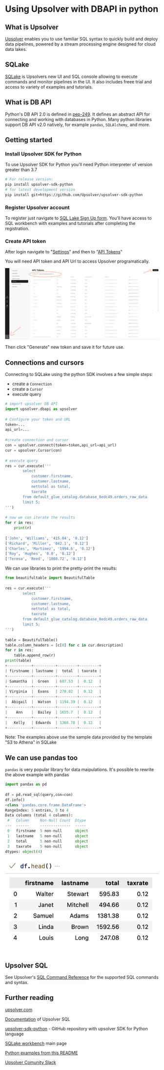 # Using Upsolver with DBAPI in python

## What is Upsolver

[Upsolver](https://upsolver.com) enables you to use familiar SQL syntax to quickly build and deploy data pipelines, powered by a stream processing engine designed for cloud data lakes.

## SQLake

[SQLake](https://docs.upsolver.com/sqlake) is Upsolvers new UI and SQL console allowing to execute commands and monitor pipelines in the UI. It also includes freee trial and access to variety of examples and tutorials.


## What is DB API

Python's DB API 2.0 is defined in [pep-249](https://peps.python.org/pep-0249/). It defines an abstract API for connecting and working with databases in Python. Many python libraries support DB API v2.0 natively, for example `pandas`, `SQLAlchemy`, and more.

## Getting started

### Install Upsolver SDK for Python

To use Upsolver SDK for Python you'll need Python interpreter of version greater than 3.7 

```bash
# For release version:
pip install upsolver-sdk-python
# for latest development version
pip install git+https://github.com/Upsolver/upsolver-sdk-python
```

### Register Upsolver account

To register just navigate to [SQL Lake Sign Up form](https://sqlake.upsolver.com/signup). You'll have access to SQL workbench with examples and tutorials after completing the registration.

### Create API token

After login navigate to "[Settings](https://sqlake.upsolver.com/Settings)" and then to "[API Tokens](https://sqlake.upsolver.com/Settings/api-tokens)"

You will need API token and API Url to access Upsolver programatically.

![API Tokens screen](https://github.com/Upsolver/upsolver-sdk-python/raw/build_package/doc/img/APITokens-m.png)

Then click "Generate" new token and save it for future use.

## Connections and cursors

Connecting to SQLake using the python SDK involves a few simple steps:

- create a `Connection`
- create a `Cursor`
- execute query

```python
# import upsolver DB API
import upsolver.dbapi as upsolver

# Configure your token and URL
token=...
api_url=...

#create connection and cursor
con = upsolver.connect(token=token,api_url=api_url)
cur = upsolver.Cursor(con)

# execute query
res = cur.execute('''
        select
            customer.firstname,
            customer.lastname,
            nettotal as total,
            taxrate
        from default_glue_catalog.database_8edc49.orders_raw_data
        limit 5;
''')

# now we can iterate the results
for r in res:
    print(r)

['John', 'Williams', '415.04', '0.12']
['Richard', 'Miller', '842.1', '0.12']
['Charles', 'Martinez', '1994.6', '0.12']
['Roy', 'Hughes', '0.0', '0.12']
['Teresa', 'Reed', '1080.72', '0.12']
```

We can use libraries to print the pretty-print the results:

```python
from beautifultable import BeautifulTable

res = cur.execute('''
        select
            customer.firstname,
            customer.lastname,
            nettotal as total,
            taxrate
        from default_glue_catalog.database_8edc49.orders_raw_data
        limit 5;
''')

table = BeautifulTable()
table.column_headers = [c[0] for c in cur.description]
for r in res:
    table.append_row(r)
print(table)
+-----------+----------+---------+---------+
| firstname | lastname |  total  | taxrate |
+-----------+----------+---------+---------+
| Samantha  |  Green   | 607.53  |  0.12   |
+-----------+----------+---------+---------+
| Virginia  |  Evans   | 270.02  |  0.12   |
+-----------+----------+---------+---------+
|  Abigail  |  Watson  | 1194.39 |  0.12   |
+-----------+----------+---------+---------+
|    Ann    |  Bailey  | 1655.7  |  0.12   |
+-----------+----------+---------+---------+
|   Kelly   | Edwards  | 1368.78 |  0.12   |
+-----------+----------+---------+---------+
```

Note: The examples above use the sample data provided by the template "S3 to Athena" in SQLake

## We can use pandas too

`pandas` is very popular library for data maipulations.
It's possible to rewrite the above example with pandas

```python
import pandas as pd

df = pd.read_sql(query,con=con)
df.info()
<class 'pandas.core.frame.DataFrame'>
RangeIndex: 5 entries, 0 to 4
Data columns (total 4 columns):
 #   Column     Non-Null Count  Dtype 
---  ------     --------------  ----- 
 0   firstname  5 non-null      object
 1   lastname   5 non-null      object
 2   total      5 non-null      object
 3   taxrate    5 non-null      object
dtypes: object(4)
```

![`df.head()`](https://github.com/Upsolver/upsolver-sdk-python/raw/build_package/doc/img/df.head-m.jpeg)

## Upsolver SQL

See Upsolver's [SQL Command Reference](https://docs.upsolver.com/sqlake/sql-command-reference) for the supported SQL commands and syntax.

## Further reading

[upsolver.com](https://upsolver.com)

[Documentation](https://docs.upsolver.com/sqlake/sql-command-reference) of Upsolver SQL

[upsolver-sdk-python](https://github.com/Upsolver/upsolver-sdk-python) - GitHub repository with upsolver SDK for Python language

[SQLake workbench](https://sqlake.upsolver.com/) main page

[Python examples from this README](https://github.com/Upsolver/upsolver-sdk-python/blob/develop/doc/dbapi-ex.py)

[Upsolver Comunity Slack](https://join.slack.com/t/upsolvercommunity/shared_invite/zt-1zo1dbyys-hj28WfaZvMh4Z4Id3OkkhA)
